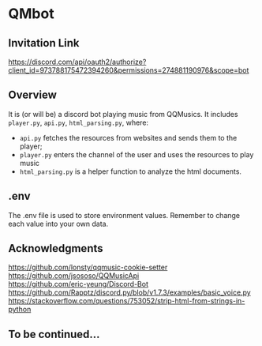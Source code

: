 # QMbot
## Invitation Link
https://discord.com/api/oauth2/authorize?client_id=973788175472394260&permissions=274881190976&scope=bot

## Overview
It is (or will be) a discord bot playing music from QQMusics. It includes `player.py`, `api.py`, `html_parsing.py`, where:
* `api.py` fetches the resources from websites and sends them to the player;
* `player.py` enters the channel of the user and uses the resources to play music
* `html_parsing.py` is a helper function to analyze the html documents.

## .env
The .env file is used to store environment values. Remember to change each value into your own data.

## Acknowledgments
https://github.com/lonsty/qqmusic-cookie-setter \
https://github.com/jsososo/QQMusicApi \
https://github.com/eric-yeung/Discord-Bot \
https://github.com/Rapptz/discord.py/blob/v1.7.3/examples/basic_voice.py \
https://stackoverflow.com/questions/753052/strip-html-from-strings-in-python

## To be continued...
